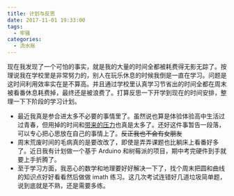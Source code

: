```yaml
---
title: 计划与反思
date: 2017-11-01 19:33:00
tags:
  - 牢骚
categories:
  - 流水账
---
```


现在我发现了一个可怕的事实，就是我的大量的时间全都被耗费得无影无踪了。按理说我在学校里是非常努力的，别人在玩乐休息的时候我倒是一直在学习。问题是这时间利用效率实在是不算高。并且通过学校里认真学习节省出的时间全都在周末被看番休息耗费掉，最终还是被浪费了。打算反思一下开学到现在的时间安排，整理一下下阶段的学习计划。

<!-- more -->

* 最近我真是参合进太多不必要的事情里了。虽然说也算是体验体验高中生活过过青春，但用掉的时间和[带来的压力](/posts/jin-ri-de-fan-nao/)也真是太多了。还好这件事暂告一段落，可以专心把心思放在自己的事情上了。~~反正我也不会有女朋友~~
* 周末荒废时间的毛病真的是要改改了，即使是弄弄课题也比躺床上看番好多了。近日我有计划做一个基于 Arduino 和树莓派的项目，期中考完硬件到手就要上手折腾了。
* 至于学习方面，我恶心的数学和地理要好好解决一下了，找个周末把圆和曲线的知识点好好看看然后做做 imath 练习。这几次考试连错好几道垃圾简单题，说到底就是不熟，还是需要多练。

